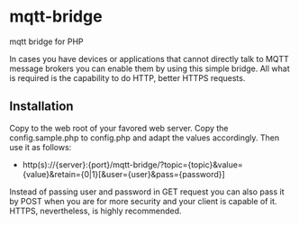 # mqtt-bridge
mqtt bridge for PHP

In cases you have devices or applications that cannot directly talk to MQTT message brokers you can enable them by using this simple bridge. All what is required is the capability to do HTTP, better HTTPS requests.

## Installation

Copy to the web root of your favored web server. Copy the config.sample.php to config.php and adapt the values accordingly. Then use it as follows:

* http(s)://{server}:{port}/mqtt-bridge/?topic={topic}&value={value}&retain={0|1}[&user={user}&pass={password}]

Instead of passing user and password in GET request you can also pass it by POST when you are for more security and your client is capable of it. HTTPS, nevertheless, is highly recommended.
